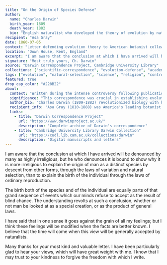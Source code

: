 ```yaml
---
title: "On the Origin of Species Defense"
author:
  name: "Charles Darwin"
  birth_year: 1809
  death_year: 1882
  bio: "English naturalist who developed the theory of evolution by natural selection"
recipient: "Asa Gray"
date: 1860-07-05
context: "Letter defending evolution theory to American botanist colleague"
location: "Down House, Kent, England"
excerpt: "I am aware that the conclusion at which I have arrived will be denounced by many as highly irreligious, but he who denounces it is bound to show why it is more irreligious to explain the origin of man as a distinct species by descent from other forms."
signature: "Most truly yours, Ch. Darwin"
source: "Darwin Correspondence Project, Cambridge University Library"
collections: ["scientific-correspondence", "evolution-defense", "academic-exchange"]
tags: ["evolution", "natural-selection", "science", "religion", "controversy", "botany"]
featured: true
drop_cap_color: "#228B22"
about:
  context: "Written during the intense controversy following publication of 'On the Origin of Species' in 1859. Gray was Darwin's key supporter in America and helped defend evolutionary theory against religious objections."
  significance: "This correspondence was crucial in establishing evolutionary theory in America. Gray's support helped legitimize Darwin's work in religious circles by arguing it was compatible with faith."
  author_bio: "Charles Darwin (1809-1882) revolutionized biology with his theory of evolution by natural selection, fundamentally changing our understanding of life on Earth."
  recipient_info: "Asa Gray (1810-1888) was America's leading botanist and Harvard professor who became Darwin's most important ally in defending evolution in the United States."
  links:
    - title: "Darwin Correspondence Project"
      url: "https://www.darwinproject.ac.uk/"
      description: "Complete archive of Darwin's correspondence"
    - title: "Cambridge University Library Darwin Collection"
      url: "https://cudl.lib.cam.ac.uk/collections/darwin"
      description: "Digital manuscripts and letters"
---
```


I am aware that the conclusion at which I have arrived will be denounced by many as highly irreligious, but he who denounces it is bound to show why it is more irreligious to explain the origin of man as a distinct species by descent from other forms, through the laws of variation and natural selection, than to explain the birth of the individual through the laws of ordinary reproduction.

The birth both of the species and of the individual are equally parts of that grand sequence of events which our minds refuse to accept as the result of blind chance. The understanding revolts at such a conclusion, whether or not man be looked at as a special creation, or as the product of general laws.

I have said that in one sense it goes against the grain of all my feelings; but I think these feelings will be modified when the facts are better known. I believe that the time will come when this view will be generally accepted by naturalists.

Many thanks for your most kind and valuable letter. I have been particularly glad to hear your views, which will have great weight with me. I know that I may trust to your kindness to forgive the freedom with which I write.